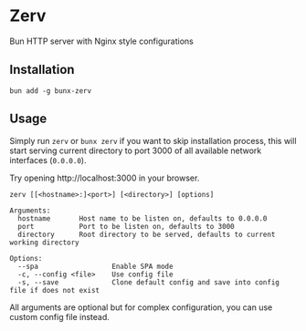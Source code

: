 # Zerv
Bun HTTP server with Nginx style configurations

## Installation
`bun add -g bunx-zerv`

## Usage
Simply run `zerv` or `bunx zerv` if you want to skip installation process, this will start serving current directory to port 3000 of all available network interfaces (`0.0.0.0`).

Try opening http://localhost:3000 in your browser.

`zerv [[<hostname>:]<port>] [<directory>] [options]`
```
Arguments:
  hostname       Host name to be listen on, defaults to 0.0.0.0
  port           Port to be listen on, defaults to 3000
  directory      Root directory to be served, defaults to current working directory

Options:
  --spa                  Enable SPA mode
  -c, --config <file>    Use config file
  -s, --save             Clone default config and save into config file if does not exist
```
All arguments are optional but for complex configuration, you can use custom config file instead.
